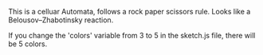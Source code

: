 This is a celluar Automata, follows a rock paper scissors rule. Looks like a Belousov–Zhabotinsky reaction.

If you change the 'colors' variable from 3 to 5 in the sketch.js file, there will be 5 colors.

